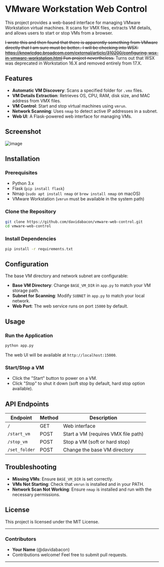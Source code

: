 # VMware Workstation Web Control

This project provides a web-based interface for managing VMware Workstation virtual machines. It scans for VMX files, extracts VM details, and allows users to start or stop VMs from a browser.

~~I wrote this and then found that there is apparently something from VMware directly that I am sure must be better..
I will be checking into WSX:  
     https://knowledge.broadcom.com/external/article/310200/configuring-wsx-in-vmware-workstation.html
Fun project nevertheless.~~
Turns out that WSX was deprecated in Workstation 16.X and removed entirely from 17.X.



## Features

- **Automatic VM Discovery**: Scans a specified folder for `.vmx` files.
- **VM Details Extraction**: Retrieves OS, CPU, RAM, disk size, and MAC address from VMX files.
- **VM Control**: Start and stop virtual machines using `vmrun`.
- **Network Scanning**: Uses `nmap` to detect active IP addresses in a subnet.
- **Web UI**: A Flask-powered web interface for managing VMs.

## Screenshot

![image](https://github.com/user-attachments/assets/c82db393-63f1-4576-aede-7dc4ddc94a6a)


## Installation

### Prerequisites

- Python 3.x
- Flask (`pip install flask`)
- Nmap (`sudo apt install nmap` or `brew install nmap` on macOS)
- VMware Workstation (`vmrun` must be available in the system path)

### Clone the Repository

```sh
git clone https://github.com/davidabacon/vmware-web-control.git
cd vmware-web-control
```

### Install Dependencies

```sh
pip install -r requirements.txt
```

## Configuration

The base VM directory and network subnet are configurable:

- **Base VM Directory**: Change `BASE_VM_DIR` in `app.py` to match your VM storage path.
- **Subnet for Scanning**: Modify `SUBNET` in `app.py` to match your local network.
- **Web Port**: The web service runs on port `15000` by default.

## Usage

### Run the Application

```sh
python app.py
```

The web UI will be available at `http://localhost:15000`.

### Start/Stop a VM

- Click the "Start" button to power on a VM.
- Click "Stop" to shut it down (soft stop by default, hard stop option available).

## API Endpoints

| Endpoint            | Method | Description                            |
|---------------------|--------|----------------------------------------|
| `/`                 | GET    | Web interface                         |
| `/start_vm`        | POST   | Start a VM (requires VMX file path)    |
| `/stop_vm`         | POST   | Stop a VM (soft or hard stop)          |
| `/set_folder`      | POST   | Change the base VM directory           |

## Troubleshooting

- **Missing VMs**: Ensure `BASE_VM_DIR` is set correctly.
- **VMs Not Starting**: Check that `vmrun` is installed and in your PATH.
- **Network Scan Not Working**: Ensure `nmap` is installed and run with the necessary permissions.

## License

This project is licensed under the MIT License.

---

### Contributors
- **Your Name** (@davidabacon)
- Contributions welcome! Feel free to submit pull requests.

---


